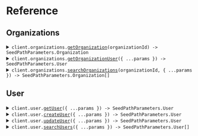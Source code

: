 # Reference
## Organizations
<details><summary><code>client.organizations.<a href="/src/api/resources/organizations/client/Client.ts">getOrganization</a>(organizationId) -> SeedPathParameters.Organization</code></summary>
<dl>
<dd>

#### 🔌 Usage

<dl>
<dd>

<dl>
<dd>

```typescript
await client.organizations.getOrganization("organization_id");

```
</dd>
</dl>
</dd>
</dl>

#### ⚙️ Parameters

<dl>
<dd>

<dl>
<dd>

**organizationId:** `string` 
    
</dd>
</dl>

<dl>
<dd>

**requestOptions:** `Organizations.RequestOptions` 
    
</dd>
</dl>
</dd>
</dl>


</dd>
</dl>
</details>

<details><summary><code>client.organizations.<a href="/src/api/resources/organizations/client/Client.ts">getOrganizationUser</a>({ ...params }) -> SeedPathParameters.User</code></summary>
<dl>
<dd>

#### 🔌 Usage

<dl>
<dd>

<dl>
<dd>

```typescript
await client.organizations.getOrganizationUser({
    organizationId: "organization_id",
    userId: "user_id"
});

```
</dd>
</dl>
</dd>
</dl>

#### ⚙️ Parameters

<dl>
<dd>

<dl>
<dd>

**request:** `SeedPathParameters.GetOrganizationUserRequest` 
    
</dd>
</dl>

<dl>
<dd>

**requestOptions:** `Organizations.RequestOptions` 
    
</dd>
</dl>
</dd>
</dl>


</dd>
</dl>
</details>

<details><summary><code>client.organizations.<a href="/src/api/resources/organizations/client/Client.ts">searchOrganizations</a>(organizationId, { ...params }) -> SeedPathParameters.Organization[]</code></summary>
<dl>
<dd>

#### 🔌 Usage

<dl>
<dd>

<dl>
<dd>

```typescript
await client.organizations.searchOrganizations("organization_id", {
    limit: 1
});

```
</dd>
</dl>
</dd>
</dl>

#### ⚙️ Parameters

<dl>
<dd>

<dl>
<dd>

**organizationId:** `string` 
    
</dd>
</dl>

<dl>
<dd>

**request:** `SeedPathParameters.SearchOrganizationsRequest` 
    
</dd>
</dl>

<dl>
<dd>

**requestOptions:** `Organizations.RequestOptions` 
    
</dd>
</dl>
</dd>
</dl>


</dd>
</dl>
</details>

## User
<details><summary><code>client.user.<a href="/src/api/resources/user/client/Client.ts">getUser</a>({ ...params }) -> SeedPathParameters.User</code></summary>
<dl>
<dd>

#### 🔌 Usage

<dl>
<dd>

<dl>
<dd>

```typescript
await client.user.getUser({
    userId: "user_id"
});

```
</dd>
</dl>
</dd>
</dl>

#### ⚙️ Parameters

<dl>
<dd>

<dl>
<dd>

**request:** `SeedPathParameters.GetUsersRequest` 
    
</dd>
</dl>

<dl>
<dd>

**requestOptions:** `User.RequestOptions` 
    
</dd>
</dl>
</dd>
</dl>


</dd>
</dl>
</details>

<details><summary><code>client.user.<a href="/src/api/resources/user/client/Client.ts">createUser</a>({ ...params }) -> SeedPathParameters.User</code></summary>
<dl>
<dd>

#### 🔌 Usage

<dl>
<dd>

<dl>
<dd>

```typescript
await client.user.createUser({
    name: "name",
    tags: ["tags", "tags"]
});

```
</dd>
</dl>
</dd>
</dl>

#### ⚙️ Parameters

<dl>
<dd>

<dl>
<dd>

**request:** `SeedPathParameters.User` 
    
</dd>
</dl>

<dl>
<dd>

**requestOptions:** `User.RequestOptions` 
    
</dd>
</dl>
</dd>
</dl>


</dd>
</dl>
</details>

<details><summary><code>client.user.<a href="/src/api/resources/user/client/Client.ts">updateUser</a>({ ...params }) -> SeedPathParameters.User</code></summary>
<dl>
<dd>

#### 🔌 Usage

<dl>
<dd>

<dl>
<dd>

```typescript
await client.user.updateUser({
    userId: "user_id",
    body: {
        name: "name",
        tags: ["tags", "tags"]
    }
});

```
</dd>
</dl>
</dd>
</dl>

#### ⚙️ Parameters

<dl>
<dd>

<dl>
<dd>

**request:** `SeedPathParameters.UpdateUserRequest` 
    
</dd>
</dl>

<dl>
<dd>

**requestOptions:** `User.RequestOptions` 
    
</dd>
</dl>
</dd>
</dl>


</dd>
</dl>
</details>

<details><summary><code>client.user.<a href="/src/api/resources/user/client/Client.ts">searchUsers</a>({ ...params }) -> SeedPathParameters.User[]</code></summary>
<dl>
<dd>

#### 🔌 Usage

<dl>
<dd>

<dl>
<dd>

```typescript
await client.user.searchUsers({
    userId: "user_id",
    limit: 1
});

```
</dd>
</dl>
</dd>
</dl>

#### ⚙️ Parameters

<dl>
<dd>

<dl>
<dd>

**request:** `SeedPathParameters.SearchUsersRequest` 
    
</dd>
</dl>

<dl>
<dd>

**requestOptions:** `User.RequestOptions` 
    
</dd>
</dl>
</dd>
</dl>


</dd>
</dl>
</details>

